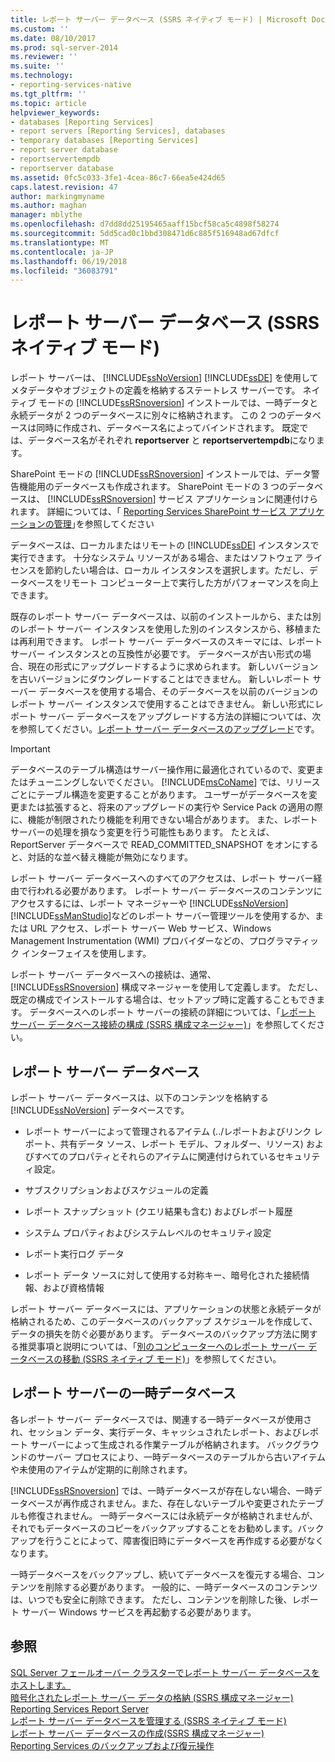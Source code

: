 ```yaml
---
title: レポート サーバー データベース (SSRS ネイティブ モード) | Microsoft Docs
ms.custom: ''
ms.date: 08/10/2017
ms.prod: sql-server-2014
ms.reviewer: ''
ms.suite: ''
ms.technology:
- reporting-services-native
ms.tgt_pltfrm: ''
ms.topic: article
helpviewer_keywords:
- databases [Reporting Services]
- report servers [Reporting Services], databases
- temporary databases [Reporting Services]
- report server database
- reportservertempdb
- reportserver database
ms.assetid: 0fc5c033-3fe1-4cea-86c7-66ea5e424d65
caps.latest.revision: 47
author: markingmyname
ms.author: maghan
manager: mblythe
ms.openlocfilehash: d7dd8dd25195465aaff15bcf58ca5c4898f58274
ms.sourcegitcommit: 5dd5cad0c1bbd308471d6c885f516948ad67dfcf
ms.translationtype: MT
ms.contentlocale: ja-JP
ms.lasthandoff: 06/19/2018
ms.locfileid: "36083791"
---
```

# <a name="report-server-database-ssrs-native-mode"></a>レポート サーバー データベース (SSRS ネイティブ モード)
  レポート サーバーは、 [!INCLUDE[ssNoVersion](../../includes/ssnoversion-md.md)] [!INCLUDE[ssDE](../../includes/ssde-md.md)] を使用してメタデータやオブジェクトの定義を格納するステートレス サーバーです。 ネイティブ モードの [!INCLUDE[ssRSnoversion](../../includes/ssrsnoversion-md.md)] インストールでは、一時データと永続データが 2 つのデータベースに別々に格納されます。 この 2 つのデータベースは同時に作成され、データベース名によってバインドされます。 既定では、データベース名がそれぞれ **reportserver** と **reportservertempdb**になります。  
  
 SharePoint モードの [!INCLUDE[ssRSnoversion](../../includes/ssrsnoversion-md.md)] インストールでは、データ警告機能用のデータベースも作成されます。 SharePoint モードの 3 つのデータベースは、 [!INCLUDE[ssRSnoversion](../../includes/ssrsnoversion-md.md)] サービス アプリケーションに関連付けられます。 詳細については、「 [Reporting Services SharePoint サービス アプリケーションの管理](../manage-a-reporting-services-sharepoint-service-application.md)｣を参照してください  
  
 データベースは、ローカルまたはリモートの [!INCLUDE[ssDE](../../includes/ssde-md.md)] インスタンスで実行できます。 十分なシステム リソースがある場合、またはソフトウェア ライセンスを節約したい場合は、ローカル インスタンスを選択します。ただし、データベースをリモート コンピューター上で実行した方がパフォーマンスを向上できます。  
  
 既存のレポート サーバー データベースは、以前のインストールから、または別のレポート サーバー インスタンスを使用した別のインスタンスから、移植または再利用できます。 レポート サーバー データベースのスキーマには、レポート サーバー インスタンスとの互換性が必要です。 データベースが古い形式の場合、現在の形式にアップグレードするように求められます。 新しいバージョンを古いバージョンにダウングレードすることはできません。 新しいレポート サーバー データベースを使用する場合、そのデータベースを以前のバージョンのレポート サーバー インスタンスで使用することはできません。 新しい形式にレポート サーバー データベースをアップグレードする方法の詳細については、次を参照してください。[レポート サーバー データベースのアップグレード](../install-windows/upgrade-a-report-server-database.md)です。  
  
> [!IMPORTANT]  
>  データベースのテーブル構造はサーバー操作用に最適化されているので、変更またはチューニングしないでください。 [!INCLUDE[msCoName](../../includes/msconame-md.md)] では、リリースごとにテーブル構造を変更することがあります。 ユーザーがデータベースを変更または拡張すると、将来のアップグレードの実行や Service Pack の適用の際に、機能が制限されたり機能を利用できない場合があります。 また、レポート サーバーの処理を損なう変更を行う可能性もあります。 たとえば、ReportServer データベースで READ_COMMITTED_SNAPSHOT をオンにすると、対話的な並べ替え機能が無効になります。  
  
 レポート サーバー データベースへのすべてのアクセスは、レポート サーバー経由で行われる必要があります。 レポート サーバー データベースのコンテンツにアクセスするには、レポート マネージャーや [!INCLUDE[ssNoVersion](../../includes/ssnoversion-md.md)] [!INCLUDE[ssManStudio](../../includes/ssmanstudio-md.md)]などのレポート サーバー管理ツールを使用するか、または URL アクセス、レポート サーバー Web サービス、Windows Management Instrumentation (WMI) プロバイダーなどの、プログラマティック インターフェイスを使用します。  
  
 レポート サーバー データベースへの接続は、通常、 [!INCLUDE[ssRSnoversion](../../includes/ssrsnoversion-md.md)] 構成マネージャーを使用して定義します。 ただし、既定の構成でインストールする場合は、セットアップ時に定義することもできます。 データベースへのレポート サーバーの接続の詳細については、「[レポート サーバー データベース接続の構成 &#40;SSRS 構成マネージャー&#41;](../../sql-server/install/configure-a-report-server-database-connection-ssrs-configuration-manager.md)」を参照してください。  
  
## <a name="report-server-database"></a>レポート サーバー データベース  
 レポート サーバー データベースは、以下のコンテンツを格納する [!INCLUDE[ssNoVersion](../../includes/ssnoversion-md.md)] データベースです。  
  
-   レポート サーバーによって管理されるアイテム (../レポートおよびリンク レポート、共有データ ソース、レポート モデル、フォルダー、リソース) およびすべてのプロパティとそれらのアイテムに関連付けられているセキュリティ設定。  
  
-   サブスクリプションおよびスケジュールの定義  
  
-   レポート スナップショット (クエリ結果も含む) およびレポート履歴  
  
-   システム プロパティおよびシステムレベルのセキュリティ設定  
  
-   レポート実行ログ データ  
  
-   レポート データ ソースに対して使用する対称キー、暗号化された接続情報、および資格情報  
  
 レポート サーバー データベースには、アプリケーションの状態と永続データが格納されるため、このデータベースのバックアップ スケジュールを作成して、データの損失を防ぐ必要があります。 データベースのバックアップ方法に関する推奨事項と説明については、「[別のコンピューターへのレポート サーバー データベースの移動 &#40;SSRS ネイティブ モード&#41;](moving-the-report-server-databases-to-another-computer-ssrs-native-mode.md)」を参照してください。  
  
## <a name="report-server-temporary-database"></a>レポート サーバーの一時データベース  
 各レポート サーバー データベースでは、関連する一時データベースが使用され、セッション データ、実行データ、キャッシュされたレポート、およびレポート サーバーによって生成される作業テーブルが格納されます。 バックグラウンドのサーバー プロセスにより、一時データベースのテーブルから古いアイテムや未使用のアイテムが定期的に削除されます。  
  
 [!INCLUDE[ssRSnoversion](../../includes/ssrsnoversion-md.md)] では、一時データベースが存在しない場合、一時データベースが再作成されません。また、存在しないテーブルや変更されたテーブルも修復されません。 一時データベースには永続データが格納されませんが、それでもデータベースのコピーをバックアップすることをお勧めします。バックアップを行うことによって、障害復旧時にデータベースを再作成する必要がなくなります。  
  
 一時データベースをバックアップし、続いてデータベースを復元する場合、コンテンツを削除する必要があります。 一般的に、一時データベースのコンテンツは、いつでも安全に削除できます。 ただし、コンテンツを削除した後、レポート サーバー Windows サービスを再起動する必要があります。  
  
## <a name="see-also"></a>参照  
 [SQL Server フェールオーバー クラスターでレポート サーバー データベースをホストします。](../install-windows/host-a-report-server-database-in-a-sql-server-failover-cluster.md)   
 [暗号化されたレポート サーバー データの格納 &#40;SSRS 構成マネージャー&#41;](../install-windows/ssrs-encryption-keys-store-encrypted-report-server-data.md)   
 [Reporting Services Report Server](../reporting-services-report-server.md)   
 [レポート サーバー データベースを管理する &#40;SSRS ネイティブ モード&#41;](report-server-database-ssrs-native-mode.md)   
 [レポート サーバー データベースの作成&#40;SSRS 構成マネージャー&#41;](../../sql-server/install/create-a-report-server-database-ssrs-configuration-manager.md)   
 [Reporting Services のバックアップおよび復元操作](../install-windows/backup-and-restore-operations-for-reporting-services.md)  
  
  